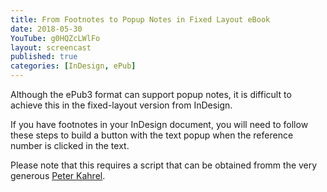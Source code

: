 ```yaml
---
title: From Footnotes to Popup Notes in Fixed Layout eBook
date: 2018-05-30
YouTube: g0HQZcLWlFo
layout: screencast
published: true
categories: [InDesign, ePub]
---
```

Although the ePub3 format can support popup notes, it is difficult to achieve this in the fixed-layout version from InDesign.

If you have footnotes in your InDesign document, you will need to follow these steps to build a button with the text popup when the reference number is clicked in the text.

Please note that this requires a script that can be obtained fromm the very generous [Peter Kahrel][77e735fb].

  [77e735fb]: http://www.kahrel.plus.com/indesign/footnotes.html "see this web site for scripting InDesign"
